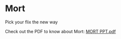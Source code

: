 # Mort
Pick your flix the new way

Check out the PDF to know about Mort:
[MORT PPT.pdf](https://github.com/danushkhanna/Mort/files/10890824/MORT.PPT.pdf)
